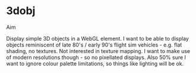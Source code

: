 # 3dobj

Aim

Display simple 3D objects in a WebGL element.  I want to be able to display objects reminiscent of late 80's / early 90's flight sim vehicles - e.g. flat shading, no textures.  Not interested in texture mapping.  I want to make use of modern resolutions though - so no pixellated displays.  Also 50% sure I want to ignore colour palette limitations, so things like lighting will be ok.
